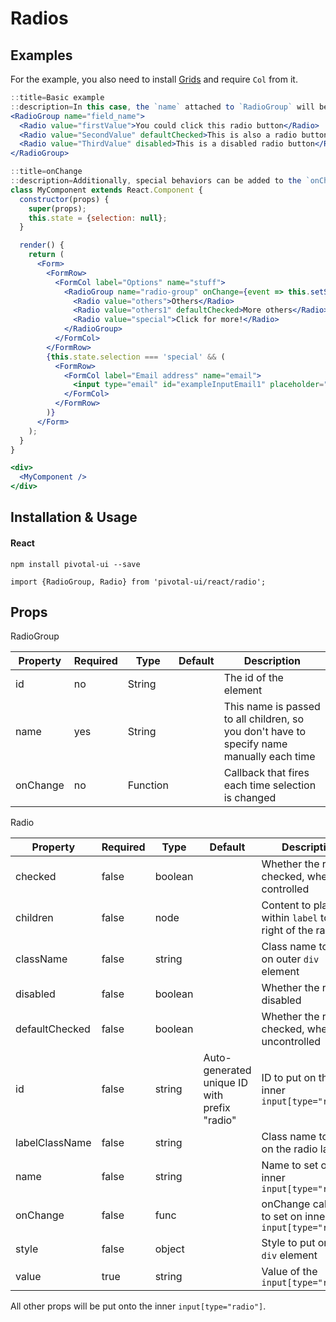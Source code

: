 # Radios

## Examples

For the example, you also need to install [Grids](#grid_react) and require `Col` from it.

```jsx
::title=Basic example
::description=In this case, the `name` attached to `RadioGroup` will be applied to all of Radio children.
<RadioGroup name="field_name">
  <Radio value="firstValue">You could click this radio button</Radio>
  <Radio value="SecondValue" defaultChecked>This is also a radio button</Radio>
  <Radio value="ThirdValue" disabled>This is a disabled radio button</Radio>
</RadioGroup>
```

```jsx
::title=onChange
::description=Additionally, special behaviors can be added to the `onChange` event handler exposed by radio groups. In this example, additional form controls are displayed when the user selects the third radio button. Similar to the `name` property, the `onChange` handlers is passed down to all child components.
class MyComponent extends React.Component {
  constructor(props) {
    super(props);
    this.state = {selection: null};
  }

  render() {
    return (
      <Form>
        <FormRow>
          <FormCol label="Options" name="stuff">
            <RadioGroup name="radio-group" onChange={event => this.setState({selection: event.target.value})}>
              <Radio value="others">Others</Radio>
              <Radio value="others1" defaultChecked>More others</Radio>
              <Radio value="special">Click for more!</Radio>
            </RadioGroup>
          </FormCol>
        </FormRow>
        {this.state.selection === 'special' && (
          <FormRow>
            <FormCol label="Email address" name="email">
              <input type="email" id="exampleInputEmail1" placeholder="Enter email" />
            </FormCol>
          </FormRow>
        )}
      </Form>
    );
  }
}

<div>
  <MyComponent />
</div>
```
## Installation & Usage

#### React
`npm install pivotal-ui --save`

`import {RadioGroup, Radio} from 'pivotal-ui/react/radio';`

## Props

RadioGroup

Property | Required | Type     | Default | Description
---------|----------|----------|---------|------------
id       | no       | String   |         | The id of the element
name     | yes      | String   |         | This name is passed to all children, so you don't have to specify name manually each time
onChange | no       | Function |         | Callback that fires each time selection is changed

Radio

Property       | Required | Type    | Default | Description
---------------|----------|---------|---------|------------
checked        | false    | boolean | | Whether the radio is checked, when controlled
children       | false    | node    | | Content to place within `label` to the right of the radio
className      | false    | string  | | Class name to put on outer `div` element
disabled       | false    | boolean | | Whether the radio is disabled
defaultChecked | false    | boolean | | Whether the radio is checked, when uncontrolled
id             | false    | string  | Auto-generated unique ID with prefix "radio" | ID to put on the inner `input[type="radio"]`
labelClassName | false    | string  | | Class name to put on the radio label
name           | false    | string  | | Name to set on inner `input[type="radio"]`
onChange       | false    | func    | | onChange callback to set on inner `input[type="radio"]`
style          | false    | object  | | Style to put on outer `div` element
value          | true     | string  | | Value of the `input[type="radio"]`

All other props will be put onto the inner `input[type="radio"]`.

